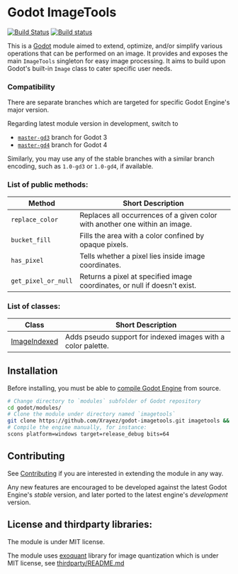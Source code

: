 # Godot ImageTools

[![Build Status](https://travis-ci.com/Xrayez/godot-imagetools.svg?branch=master-gd3)](https://travis-ci.com/Xrayez/godot-imagetools)
[![Build status](https://ci.appveyor.com/api/projects/status/tbtra8e221si05bq/branch/master-gd3?svg=true)](https://ci.appveyor.com/project/Xrayez/godot-imagetools/branch/master-gd3)

This is a [Godot](https://github.com/godotengine/godot) module aimed to extend,
optimize, and/or simplify various operations that can be performed on an image.
It provides and exposes the main `ImageTools` singleton for easy image
processing. It aims to build upon Godot's built-in `Image` class to cater
specific user needs.

### Compatibility
There are separate branches which are targeted for specific Godot Engine's major
version.

Regarding latest module version in development, switch to
* [`master-gd3`](https://github.com/Xrayez/godot-imagetools/tree/master-gd3) branch for Godot 3
* [`master-gd4`](https://github.com/Xrayez/godot-imagetools/tree/master-gd4) branch for Godot 4

Similarly, you may use any of the stable branches with a similar branch
encoding, such as `1.0-gd3` or `1.0-gd4`, if available.

### List of public methods:
| Method              | Short Description                                                           |
|---------------------|-----------------------------------------------------------------------------|
| `replace_color`     | Replaces all occurrences of a given color with another one within an image. |
| `bucket_fill`       | Fills the area with a color confined by opaque pixels.                      |
| `has_pixel`         | Tells whether a pixel lies inside image coordinates.                        |
| `get_pixel_or_null` | Returns a pixel at specified image coordinates, or null if doesn't exist.   |

### List of classes:

| Class          | Short Description                                                                                  |
|----------------|----------------------------------------------------------------------------------------------------|
| [ImageIndexed](classes/descriptions/ImageIndexed.md) | Adds pseudo support for indexed images with a color palette. |

## Installation

Before installing, you must be able to 
[compile Godot Engine](https://docs.godotengine.org/en/latest/development/compiling/) 
from source.

```bash
# Change directory to `modules` subfolder of Godot repository
cd godot/modules/
# Clone the module under directory named `imagetools`
git clone https://github.com/Xrayez/godot-imagetools.git imagetools && cd ..
# Compile the engine manually, for instance:
scons platform=windows target=release_debug bits=64
```
     
## Contributing
     
See [Contributing](CONTRIBUTING.md) if you are interested in extending the
module in any way.

Any new features are encouraged to be developed against the latest Godot
Engine's *stable* version, and later ported to the latest engine's *development*
version.

## License and thirdparty libraries:
The module is under MIT license.

The module uses [exoquant](https://github.com/exoticorn/exoquant) library for
image quantization which is under MIT license, see
[thirdparty/README.md](thirdparty/README.md)
